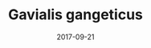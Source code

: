 ---
layout: animal
title: "Gavialis gangeticus"
name: "Gharial"
iucn: "Critically Endangered"
taxonid: 8966
class: "Reptiles"
date: 2017-09-21
published: true
location: Alipore Zoo, West Bengal, India
categories: animals
images: 1
thumb: 1
permalink: "/animal/:title/"
tags:
- gharial
---